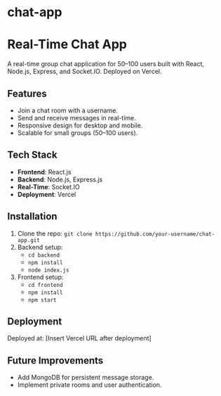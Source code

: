 # chat-app
# Real-Time Chat App

A real-time group chat application for 50–100 users built with React, Node.js, Express, and Socket.IO. Deployed on Vercel.

## Features
- Join a chat room with a username.
- Send and receive messages in real-time.
- Responsive design for desktop and mobile.
- Scalable for small groups (50–100 users).

## Tech Stack
- **Frontend**: React.js
- **Backend**: Node.js, Express.js
- **Real-Time**: Socket.IO
- **Deployment**: Vercel

## Installation
1. Clone the repo: `git clone https://github.com/your-username/chat-app.git`
2. Backend setup:
   - `cd backend`
   - `npm install`
   - `node index.js`
3. Frontend setup:
   - `cd frontend`
   - `npm install`
   - `npm start`

## Deployment
Deployed at: [Insert Vercel URL after deployment]

## Future Improvements
- Add MongoDB for persistent message storage.
- Implement private rooms and user authentication.